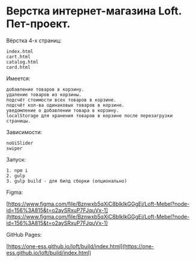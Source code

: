 # Верстка интернет-магазина Loft. Пет-проект.

Вёрстка 4-х страниц: 

    index.html
    cart.html
    catalog.html
    card.html       


Имеется: 

    добавление товаров в корзину.           
    удаление товаров из корзины.          
    подсчёт стоимости всех товаров в корзине.        
    подсчёт кол-ва одинаковых товаров в корзине.
    уведомление о добавлении товара в корзину.
    localStorage для хранения товаров в корзине после перезагрузки страницы.

Зависимости: 

    noUiSlider
    swiper
    

Запуск:

    1. npm i
    2. gulp
    3. gulp build - для билд сборки (опционально)
        
        
Figma: 

   [https://www.figma.com/file/Bznwxb5qXiC8blkIkGGgEj/Loft-Mebel?node-id=156%3A815&t=o2aySRxuP7FJquVx-1](https://www.figma.com/file/Bznwxb5qXiC8blkIkGGgEj/Loft-Mebel?node-id=156%3A815&t=o2aySRxuP7FJquVx-1)
    
    
GitHub Pages: 

   [https://one-ess.github.io/loft/build/index.html](https://one-ess.github.io/loft/build/index.html)
